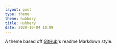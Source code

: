 ```yaml
---
layout: post
type: theme
theme: hubbery
title: Hubbery
date: 2020-10-04 10:09
---
```


A theme based off [GitHub](https://github.com)'s readme Markdown style.
